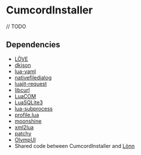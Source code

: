 # CumcordInstaller

// TODO

## Dependencies

- [LÖVE](https://love2d.org/)
- [dkjson](https://github.com/LuaDist/dkjson)
- [lua-yaml](https://github.com/exosite/lua-yaml)
- [nativefiledialog](https://github.com/Vexatos/nativefiledialog/tree/master/lua)
- [luajit-request](https://github.com/LPGhatguy/luajit-request)
- [libcurl](https://curl.haxx.se/libcurl/)
- [LuaCOM](https://github.com/davidm/luacom)
- [LuaSQLite3](http://lua.sqlite.org/index.cgi/home)
- [lua-subprocess](https://github.com/0x0ade/lua-subprocess)
- [profile.lua](https://bitbucket.org/itraykov/profile.lua/src/master/)
- [moonshine](https://github.com/vrld/moonshine)
- [xml2lua](https://github.com/manoelcampos/xml2lua)
- [patchy](https://github.com/excessive/patchy)
- [OlympUI](https://github.com/EverestAPI/OlympUI)
- Shared code between CumcordInstaller and [Lönn](https://github.com/CelestialCartographers/Loenn)
